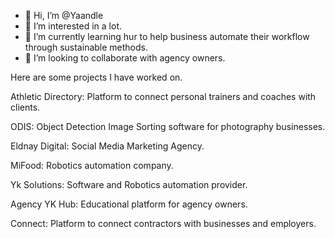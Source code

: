 - 👋 Hi, I’m @Yaandle
- 👀 I’m interested in a lot.
- 🌱 I’m currently learning hur to help business automate their workflow through sustainable methods.
- 💞 I’m looking to collaborate with agency owners.



Here are some projects I have worked on.

Athletic Directory: Platform to connect personal trainers and coaches with clients.

ODIS: Object Detection Image Sorting software for photography businesses.

Eldnay Digital: Social Media Marketing Agency.

MiFood: Robotics automation company.

Yk Solutions: Software and Robotics automation provider.

Agency YK Hub: Educational platform for agency owners.

Connect: Platform to connect contractors with businesses and employers.
